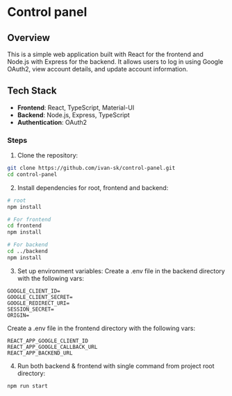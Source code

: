 # Control panel

## Overview

This is a simple web application built with React for the frontend and Node.js with Express for the backend. It allows users to log in using Google OAuth2, view account details, and update account information.


## Tech Stack

- **Frontend**: React, TypeScript, Material-UI
- **Backend**: Node.js, Express, TypeScript
- **Authentication**: OAuth2

### Steps

1. Clone the repository:

```bash
git clone https://github.com/ivan-sk/control-panel.git
cd control-panel
```

2. Install dependencies for root, frontend and backend:

```bash
# root 
npm install

# For frontend
cd frontend
npm install

# For backend
cd ../backend
npm install

```

3. Set up environment variables:
Create a .env file in the backend directory with the following vars:

```env
GOOGLE_CLIENT_ID=
GOOGLE_CLIENT_SECRET=
GOOGLE_REDIRECT_URI=
SESSION_SECRET=
ORIGIN=
```


Create a .env file in the frontend directory with the following vars:

```env
REACT_APP_GOOGLE_CLIENT_ID
REACT_APP_GOOGLE_CALLBACK_URL
REACT_APP_BACKEND_URL
```

4. Run both backend & frontend with single command from project root directory:
```bash
npm run start
```
